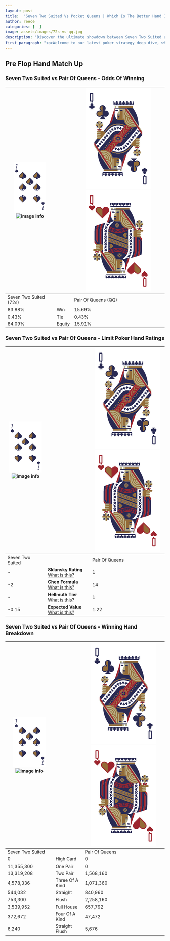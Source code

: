 ```yaml
---
layout: post
title:  "Seven Two Suited Vs Pocket Queens | Which Is The Better Hand In Poker? A Complete Guide"
author: reece
categories: [  ]
image: assets/images/72s-vs-qq.jpg
description: "Discover the ultimate showdown between Seven Two Suited and Pair Of Queens in poker! Uncover the odds, strategies, and scenarios where one hand triumphs over the other. Get ready to up your poker game with this thrilling analysis."
first_paragraph: "<p>Welcome to our latest poker strategy deep dive, where we're pitting two distinct hands against each other in a high-stakes showdown: Seven Two Suited vs Pair Of Queens.</p><p>In the dynamic world of poker, every decision counts, and knowing which hand holds the upper hand is key to your success at the table.</p><p>In this article, we'll dissect these two hands, explore the scenarios where one dominates the other, and equip you with the knowledge to make strategic choices that can tip the odds in your favor.</p><p>Get ready to unravel the intriguing dynamics of these poker hands and elevate your game to new heights.</p>"
---
```




[comment]: # (sp0)

## Pre Flop Hand Match Up

<div class="table hand-ratings" markdown="1"> 



### Seven Two Suited vs Pair Of Queens - Odds Of Winning


    
| ![image info](assets/images/hand1/7.png) ![image info](assets/images/hand1/2s.png) |  | ![image info](assets/images/hand2/Q.png) ![image info](assets/images/hand2/Qo.png) |
| -------- | -------- | -------- |
| Seven Two Suited (72s) |  | Pair Of Queens (QQ) |
| 83.88% | Win | 15.69% |
| 0.43% | Tie | 0.43% |
| 84.09% | Equity | 15.91% |




[comment]: # (sp1)



### Seven Two Suited vs Pair Of Queens - Limit Poker Hand Ratings


    
| ![image info](assets/images/hand1/7.png) ![image info](assets/images/hand1/2s.png) |  | ![image info](assets/images/hand2/Q.png) ![image info](assets/images/hand2/Qo.png) |
| -------- | -------- | -------- |
| Seven Two Suited |  | Pair Of Queens |
| - | **Sklansky Rating** [What is this?](/sklansky-rating-explained) | 1 |
| -2 | **Chen Formula** [What is this?](/chen-formula-explained) | 14 |
| - | **Hellmuth Tier** [What is this?](/Hellmuth-tier-explained) | 1 |
| -0.15 | **Expected Value** [What is this?](/expected-value-explained) | 1.22 |




[comment]: # (sp2)



### Seven Two Suited vs Pair Of Queens - Winning Hand Breakdown


    
| ![image info](assets/images/hand1/7.png) ![image info](assets/images/hand1/2s.png) |  | ![image info](assets/images/hand2/Q.png) ![image info](assets/images/hand2/Qo.png) |
| -------- | -------- | -------- |
| Seven Two Suited |  | Pair Of Queens |
| 0 | High Card | 0 |
| 11,355,300 | One Pair | 0 |
| 13,319,208 | Two Pair | 1,568,160 |
| 4,578,336 | Three Of A Kind | 1,071,360 |
| 544,032 | Straight | 840,960 |
| 753,300 | Flush | 2,258,160 |
| 3,539,952 | Full House | 657,792 |
| 372,672 | Four Of A Kind | 47,472 |
| 6,240 | Straight Flush | 5,676 |




[comment]: # (sp3)



</div>

[comment]: # (sp4)



[comment]: # (sp5)

